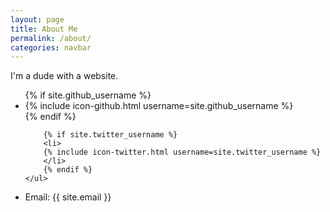 ```yaml
---
layout: page
title: About Me
permalink: /about/
categories: navbar
---
```


I'm a dude with a website.

<div>
    <ul class="social-media-list">
        {% if site.github_username %}
        <li>
        {% include icon-github.html username=site.github_username %}
        </li>
        {% endif %}

        {% if site.twitter_username %}
        <li>
        {% include icon-twitter.html username=site.twitter_username %}
        </li>
        {% endif %}
    </ul>
</div>

<div>
    <ul class="contact-list">
        <li>Email: <label>{{ site.email }}</label></li>
    </ul>
</div>